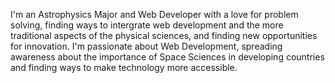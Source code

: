 I'm an Astrophysics Major and Web Developer with a love for problem solving, finding ways to intergrate web development and the more traditional aspects of the physical sciences, and finding new opportunities for innovation.
I'm passionate about Web Development, spreading awareness about the importance of Space Sciences in developing countries and finding ways to make technology more accessible.
